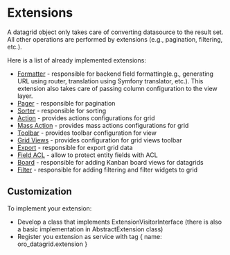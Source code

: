 <a id="customize-datagrid-extensions"></a>

# Extensions

A datagrid object only takes care of converting datasource to the result set. All other operations are performed by extensions (e.g., pagination, filtering, etc.).

Here is a list of already implemented extensions:

- [Formatter](formatter.md#customize-datagrids-extensions-formatter) - responsible for backend field formatting(e.g., generating URL using router, translation using Symfony translator, etc.). This extension also takes care of passing column configuration to the view layer.
- [Pager](pager.md#customize-datagrid-extensions-pager) - responsible for pagination
- [Sorter](sorter.md#customize-datagrids-extensions-sorters) - responsible for sorting
- [Action](action.md#customize-datagrids-extensions-action) - provides actions configurations for grid
- [Mass Action](mass-action.md#customize-datagrid-extensions-mass-action) - provides mass actions configurations for grid
- [Toolbar](toolbar.md#customize-datagrid-extensions-toolbar) - provides toolbar configuration for view
- [Grid Views](grid-views.md#customize-datagrids-extensions-grid-views) - provides configuration for grid views toolbar
- [Export](export.md#customize-datagrids-extensions-export) - responsible for export grid data
- [Field ACL](field-acl.md#customize-datagrids-extensions-acl) - allow to protect entity fields with ACL
- [Board](board.md#customize-datagrids-extensions-board) - responsible for adding Kanban board views for datagrids
- [Filter](../../../../../bundles/platform/FilterBundle/grid-extension.md#backend-entities-filters-grid-extension) - responsible for adding filtering and filter widgets to grid

## Customization

To implement your extension:

- Develop a class that implements ExtensionVisitorInterface (there is also a basic implementation in AbstractExtension class)
- Register you extension as service with tag { name: oro_datagrid.extension }
